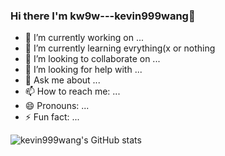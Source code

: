 ### Hi there I'm kw9w---kevin999wang👋

- 🔭 I’m currently working on ...
- 🌱 I’m currently learning evrything(x or nothing
- 👯 I’m looking to collaborate on ...
- 🤔 I’m looking for help with ...
- 💬 Ask me about ...
- 📫 How to reach me: ...
- 😄 Pronouns: ...
- ⚡ Fun fact: ...

![kevin999wang's GitHub stats](https://github-readme-stats-kevin999wang.vercel.app/api?username=kevin999wang&show_icons=true)
